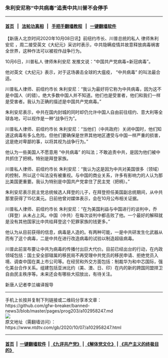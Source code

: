 ### 朱利安尼称“中共病毒”追责中共川普不会停手
------------------------

#### [首页](https://github.com/gfw-breaker/banned-news3/blob/master/README.md) &nbsp;&nbsp;|&nbsp;&nbsp; [法轮功真相](https://github.com/begood0513/basic/blob/master/README.md)  &nbsp;&nbsp;|&nbsp;&nbsp; [手把手翻墙教程](https://github.com/gfw-breaker/guides/wiki)  &nbsp;&nbsp;|&nbsp;&nbsp; [一键翻墙软件](https://github.com/gfw-breaker/nogfw/blob/master/README.md)  



<div><div class="post_content" itemprop="articleBody">
 <p>
  【新唐人北京时间2020年10月08日讯】前纽约市长、川普总统的私人
  <ok href="https://www.ntdtv.com/gb/律师朱利安尼.htm">
   律师朱利安尼
  </ok>
  ，周二接受英文《大纪元》采访时表示，中共隐瞒疫情并故意释放病毒祸害全世界，这种作法可以被视作战争行为。
 </p>
 <p>
  10月6日，川普私人
  <ok href="https://www.ntdtv.com/gb/律师朱利安尼.htm">
   律师朱利安尼
  </ok>
  发推文说：“中国共产党病毒=新冠病毒”。
 </p>
 <p>
  他对英文《大纪元》表示，对于这场袭击全球的大瘟疫，
  <ok href="https://www.ntdtv.com/gb/“中共病毒”.htm">
   “中共病毒”
  </ok>
  的叫法最合适。
 </p>
 <p>
  川普私人律师、前纽约市长 朱利安尼：“我认为最好将它称为中共病毒，因为这不是中国人（的错）。绝大多数中国人并不知道。他们也是受害者，他们和我们一样是受害者。我认为正确的描述是中国共产党病毒。”
 </p>
 <p>
  朱利安尼表示，中共在国内封城的同时却仍允许中国人自由前往纽约、意大利等全球各地，可以视作是一种“战争行为”。
 </p>
 <p>
  川普私人律师、前纽约市长 朱利安尼：“当他们（中共政府）关闭中国时，他们知道这病毒有多么危险。但他们要确保是世界其他地区遭受与中国一样严重的损害，这是绝对卑鄙的事，以将其视为战争行为。”
 </p>
 <p>
  他认为一些美国人不愿意用
  <ok href="https://www.ntdtv.com/gb/“中共病毒”.htm">
   “中共病毒”
  </ok>
  的叫法；不敢追责中共，是因为他们被中共抓住了把柄，特别是拜登家族。
 </p>
 <p>
  川普私人律师、前纽约市长 朱利安尼：“我认为这是因为中共对美国很多（领域）的控制，所以这个叫法没有被重视。与中国的商业关系，许多有影响力的人认为那比美国更重要。我认为特别是中国共产党拿住了民主党（把柄）。”
 </p>
 <p>
  朱利安尼表示民主党总统候选人拜登的儿子，在拜登担任美国副总统期间，从中共那里获得了15亿美元。日前他曾对媒体表示，会在10月公布相关证据。
 </p>
 <p>
  川普私人律师、前纽约市长 朱利安尼：“在为美国利益与中国进行的谈判中，乔（拜登）从未占上风。中国（中共）在每次谈判中都击败了他。一个最好的解释就是没有其他国家比中共给拜登这个犯罪家族的钱更多。”
 </p>
 <p>
  他认为从目前获得的信息，病毒是人造的。有两种可能，一是中共研发生化武器从而有了这个病毒，二是中共在进行改造病毒的试验以制造超级病毒。
 </p>
 <p>
  川普此前宣布要让中共为病毒的传播付出巨大代价。目前已经出台的行动，在内政领域包括：国土安全部辖属的移民局不再受理中共党员的移民申请、拒绝党员入境、调查中国在美上市公司等。在经贸和外交方面包括：制裁华为和中芯国际，强化美台合作关系。组建包括亚洲北约（美、澳、日、印）在内的新的跨国同盟捍卫自由民主秩序等。未来还会有哪些大招放出，有待关注。
 </p>
 <p>
  新唐人记者李兰编译报导
 </p>
 <div class="single_ad">
 </div>
</div>
</div>
<hr/>
手机上长按并复制下列链接或二维码分享本文章：<br/>
https://github.com/gfw-breaker/banned-news3/blob/master/pages/prog203/a102958247.md <br/>
<a href='https://github.com/gfw-breaker/banned-news3/blob/master/pages/prog203/a102958247.md'><img src='https://github.com/gfw-breaker/banned-news3/blob/master/pages/prog203/a102958247.md.png'/></a> <br/>
原文地址（需翻墙访问）：https://www.ntdtv.com/gb/2020/10/07/a102958247.html


------------------------
#### [首页](https://github.com/gfw-breaker/banned-news3/blob/master/README.md) &nbsp;|&nbsp; [一键翻墙软件](https://github.com/gfw-breaker/nogfw/blob/master/README.md) &nbsp;| [《九评共产党》](https://github.com/gfw-breaker/9ping.md/blob/master/README.md#九评之一评共产党是什么) | [《解体党文化》](https://github.com/gfw-breaker/jtdwh.md/blob/master/README.md) | [《共产主义的终极目的》](https://github.com/gfw-breaker/gczydzjmd.md/blob/master/README.md)


<img src='http://gfw-breaker.win/banned-news3/pages/prog203/a102958247.md' width='0px' height='0px'/>